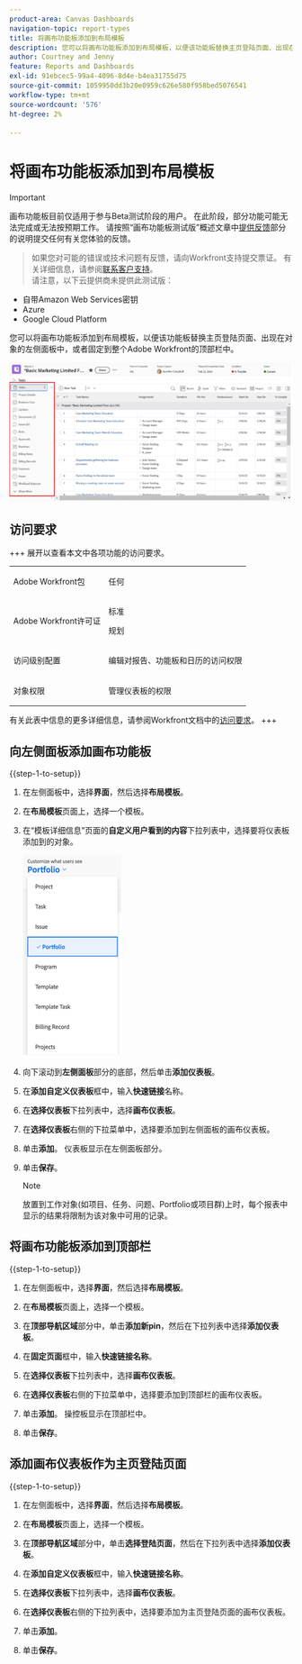 ```yaml
---
product-area: Canvas Dashboards
navigation-topic: report-types
title: 将画布功能板添加到布局模板
description: 您可以将画布功能板添加到布局模板，以便该功能板替换主页登陆页面、出现在对象的左侧面板中或固定到顶部栏中。
author: Courtney and Jenny
feature: Reports and Dashboards
exl-id: 91ebcec5-99a4-4096-8d4e-b4ea31755d75
source-git-commit: 1059950dd3b20e0959c626e580f958bed5076541
workflow-type: tm+mt
source-wordcount: '576'
ht-degree: 2%

---
```


# 将画布功能板添加到布局模板

>[!IMPORTANT]
>
>画布功能板目前仅适用于参与Beta测试阶段的用户。 在此阶段，部分功能可能无法完成或无法按预期工作。 请按照“画布功能板测试版”概述文章中[提供反馈](/help/quicksilver/product-announcements/betas/canvas-dashboards-beta/canvas-dashboards-beta-information.md#provide-feedback)部分的说明提交任何有关您体验的反馈。<br>
>>如果您对可能的错误或技术问题有反馈，请向Workfront支持提交票证。 有关详细信息，请参阅[联系客户支持](/help/quicksilver/workfront-basics/tips-tricks-and-troubleshooting/contact-customer-support.md)。<br>
>>请注意，以下云提供商未提供此测试版：
>
>* 自带Amazon Web Services密钥
>* Azure
>* Google Cloud Platform

您可以将画布功能板添加到布局模板，以便该功能板替换主页登陆页面、出现在对象的左侧面板中，或者固定到整个Adobe Workfront的顶部栏中。

![左侧面板](assets/left-panel.png)

## 访问要求

+++ 展开以查看本文中各项功能的访问要求。

<table style="table-layout:auto"> 
<col> 
</col> 
<col> 
</col> 
<tbody> 
<tr> 
   <td role="rowheader"><p>Adobe Workfront包</p></td> 
   <td> 
<p>任何 </p> 
   </td> 
<tr> 
 <tr> 
   <td role="rowheader"><p>Adobe Workfront许可证</p></td> 
   <td> 
<p>标准</p> 
<p>规划</p> 
   </td> 
   </tr> 
  </tr> 
  <tr> 
   <td role="rowheader"><p>访问级别配置</p></td> 
   <td><p>编辑对报告、功能板和日历的访问权限</p>
  </td> 
  </tr> 
    </tr>  
        <tr> 
   <td role="rowheader"><p>对象权限</p></td> 
   <td><p>管理仪表板的权限</p>
  </td> 
  </tr> 
</tbody> 
</table>

有关此表中信息的更多详细信息，请参阅Workfront文档中的[访问要求](/help/quicksilver/administration-and-setup/add-users/access-levels-and-object-permissions/access-level-requirements-in-documentation.md)。
+++

## 向左侧面板添加画布功能板

{{step-1-to-setup}}

1. 在左侧面板中，选择&#x200B;**界面**，然后选择&#x200B;**布局模板**。

1. 在&#x200B;**布局模板**&#x200B;页面上，选择一个模板。

1. 在“模板详细信息”页面的&#x200B;**自定义用户看到的内容**&#x200B;下拉列表中，选择要将仪表板添加到的对象。

   ![自定义用户看到的下拉列表](assets/customize-what-users-see.png)

1. 向下滚动到&#x200B;**左侧面板**&#x200B;部分的底部，然后单击&#x200B;**添加仪表板**。

1. 在&#x200B;**添加自定义仪表板**&#x200B;框中，输入&#x200B;**快速链接**&#x200B;名称。

1. 在&#x200B;**选择仪表板**&#x200B;下拉列表中，选择&#x200B;**画布仪表板**。

1. 在&#x200B;**选择仪表板**&#x200B;右侧的下拉菜单中，选择要添加到左侧面板的画布仪表板。

1. 单击&#x200B;**添加**。 仪表板显示在左侧面板部分。

1. 单击&#x200B;**保存**。

   >[!NOTE]
   >
   >放置到工作对象(如项目、任务、问题、Portfolio或项目群)上时，每个报表中显示的结果将限制为该对象中可用的记录。


## 将画布功能板添加到顶部栏

{{step-1-to-setup}}

1. 在左侧面板中，选择&#x200B;**界面**，然后选择&#x200B;**布局模板**。

1. 在&#x200B;**布局模板**&#x200B;页面上，选择一个模板。

1. 在&#x200B;**顶部导航区域**&#x200B;部分中，单击&#x200B;**添加新pin**，然后在下拉列表中选择&#x200B;**添加仪表板**。

1. 在&#x200B;**固定页面**&#x200B;框中，输入&#x200B;**快速链接名称**。

1. 在&#x200B;**选择仪表板**&#x200B;下拉列表中，选择&#x200B;**画布仪表板**。

1. 在&#x200B;**选择仪表板**&#x200B;右侧的下拉菜单中，选择要添加到顶部栏的画布仪表板。

1. 单击&#x200B;**添加**。 操控板显示在顶部栏中。

1. 单击&#x200B;**保存**。

## 添加画布仪表板作为主页登陆页面

{{step-1-to-setup}}

1. 在左侧面板中，选择&#x200B;**界面**，然后选择&#x200B;**布局模板**。

1. 在&#x200B;**布局模板**&#x200B;页面上，选择一个模板。

1. 在&#x200B;**顶部导航区域**&#x200B;部分中，单击&#x200B;**选择登陆页面**，然后在下拉列表中选择&#x200B;**添加仪表板**。

1. 在&#x200B;**添加自定义仪表板**&#x200B;框中，输入&#x200B;**快速链接名称**。

1. 在&#x200B;**选择仪表板**&#x200B;下拉列表中，选择&#x200B;**画布仪表板**。

1. 在&#x200B;**选择仪表板**&#x200B;右侧的下拉列表中，选择要添加为主页登陆页面的画布仪表板。

1. 单击&#x200B;**添加**。

1. 单击&#x200B;**保存**。
